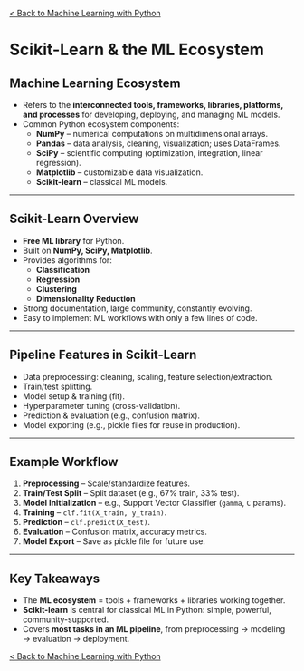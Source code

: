 [< Back to Machine Learning with Python](../../README.md)

# Scikit-Learn & the ML Ecosystem

## Machine Learning Ecosystem

- Refers to the **interconnected tools, frameworks, libraries, platforms, and processes** for developing, deploying, and managing ML models.
- Common Python ecosystem components:
  - **NumPy** – numerical computations on multidimensional arrays.
  - **Pandas** – data analysis, cleaning, visualization; uses DataFrames.
  - **SciPy** – scientific computing (optimization, integration, linear regression).
  - **Matplotlib** – customizable data visualization.
  - **Scikit-learn** – classical ML models.

---

## Scikit-Learn Overview

- **Free ML library** for Python.
- Built on **NumPy, SciPy, Matplotlib**.
- Provides algorithms for:
  - **Classification**
  - **Regression**
  - **Clustering**
  - **Dimensionality Reduction**
- Strong documentation, large community, constantly evolving.
- Easy to implement ML workflows with only a few lines of code.

---

## Pipeline Features in Scikit-Learn

- Data preprocessing: cleaning, scaling, feature selection/extraction.
- Train/test splitting.
- Model setup & training (fit).
- Hyperparameter tuning (cross-validation).
- Prediction & evaluation (e.g., confusion matrix).
- Model exporting (e.g., pickle files for reuse in production).

---

## Example Workflow

1. **Preprocessing** – Scale/standardize features.
2. **Train/Test Split** – Split dataset (e.g., 67% train, 33% test).
3. **Model Initialization** – e.g., Support Vector Classifier (`gamma`, `C` params).
4. **Training** – `clf.fit(X_train, y_train)`.
5. **Prediction** – `clf.predict(X_test)`.
6. **Evaluation** – Confusion matrix, accuracy metrics.
7. **Model Export** – Save as pickle file for future use.

---

## Key Takeaways

- The **ML ecosystem** = tools + frameworks + libraries working together.
- **Scikit-learn** is central for classical ML in Python: simple, powerful, community-supported.
- Covers **most tasks in an ML pipeline**, from preprocessing → modeling → evaluation → deployment.

[< Back to Machine Learning with Python](../../README.md)
